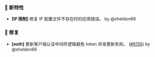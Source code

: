 ### 🎉 新特性

- **[IP 限制]** 修复 IP 配置文件不存在时的应用错误。 by @sheldon66

### 🐛 修复

- **[auth]** 更新客户端认证中间件逻辑避免 token 并发更新失败。 ([#6135](https://github.com/nocobase/nocobase/pull/6135)) by @sheldon66

